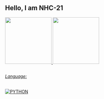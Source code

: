 ## Hello, I am NHC-21
 <div>
  <a href="https://github.com/NHC-21">
  <img height="152em" src="https://github-readme-stats.vercel.app/api?username=NHC-21&show_icons=true&theme=vue-dark&include_all_commits=true&count_private=true"/>
  <img height="152em" src="https://github-readme-stats.vercel.app/api/top-langs/?username=PERL-21&layout=compact&langs_count=7&theme=vue-dark"/>
</div>

##  

######  Language:
<img src="https://img.shields.io/badge/-PYTHON-3776AB?logo=PYTHON&logoColor=yellow&labelColor=3776AB" alt="PYTHON" />

##
   
